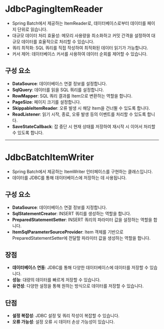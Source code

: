 # JdbcPagingItemReader

- Spring Batch에서 제공하는 ItemReader로, 데이터베이스로부터 데이터를 페이지 단위로 읽습니다.
- 대규모 데이터 처리 효율성: 메모리 사용량을 최소화하고 커밋 간격을 설정하여 대규모 데이터를 효율적으로 처리할 수 있습니다.
- 쿼리 최적화: SQL 쿼리를 직접 작성하여 최적화된 데이터 읽기가 가능합니다.
- 커서 제어: 데이터베이스 커서를 사용하여 데이터 순회를 제어할 수 있습니다.

## 구성 요소

- **DataSource**: 데이터베이스 연결 정보를 설정합니다.
- **SqlQuery**: 데이터를 읽을 SQL 쿼리를 설정합니다.
- **RowMapper**: SQL 쿼리 결과를 Item으로 변환하는 역할을 합니다.
- **PageSize**: 페이지 크기를 설정합니다.
- **SkippableItemReader**: 오류 발생 시 해당 Item을 건너뛸 수 있도록 합니다.
- **ReadListener**: 읽기 시작, 종료, 오류 발생 등의 이벤트를 처리할 수 있도록 합니다.
- **SaveStateCallback**: 잡 중단 시 현재 상태를 저장하여 재시작 시 이어서 처리할 수 있도록 합니다.

---

# JdbcBatchItemWriter

- Spring Batch에서 제공하는 ItemWriter 인터페이스를 구현하는 클래스입니다.
- 데이터를 JDBC를 통해 데이터베이스에 저장하는 데 사용됩니다.

## 구성 요소

- **DataSource**: 데이터베이스 연결 정보를 지정합니다.
- **SqlStatementCreator**: INSERT 쿼리를 생성하는 역할을 합니다.
- **PreparedStatementSetter**: INSERT 쿼리의 파라미터 값을 설정하는 역할을 합니다.
- **ItemSqlParameterSourceProvider**: Item 객체를 기반으로 PreparedStatementSetter에 전달할 파라미터 값을 생성하는 역할을 합니다.

## 장점

- **데이터베이스 연동**: JDBC를 통해 다양한 데이터베이스에 데이터를 저장할 수 있습니다.
- **성능**: 대량의 데이터를 빠르게 저장할 수 있습니다.
- **유연성**: 다양한 설정을 통해 원하는 방식으로 데이터를 저장할 수 있습니다.

## 단점

- **설정 복잡성**: JDBC 설정 및 쿼리 작성이 복잡할 수 있습니다.
- **오류 가능성**: 설정 오류 시 데이터 손상 가능성이 있습니다.
